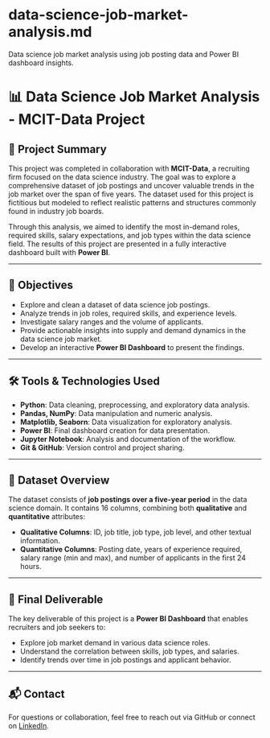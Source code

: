 # data-science-job-market-analysis.md
Data science job market analysis using job posting data and Power BI dashboard insights.


# 📊 Data Science Job Market Analysis - MCIT-Data Project

## 📝 Project Summary

This project was completed in collaboration with **MCIT-Data**, a recruiting firm focused on the data science industry. The goal was to explore a comprehensive dataset of job postings and uncover valuable trends in the job market over the span of five years. The dataset used for this project is fictitious but modeled to reflect realistic patterns and structures commonly found in industry job boards.

Through this analysis, we aimed to identify the most in-demand roles, required skills, salary expectations, and job types within the data science field. The results of this project are presented in a fully interactive dashboard built with **Power BI**.

---

## 🎯 Objectives

- Explore and clean a dataset of data science job postings.
- Analyze trends in job roles, required skills, and experience levels.
- Investigate salary ranges and the volume of applicants.
- Provide actionable insights into supply and demand dynamics in the data science job market.
- Develop an interactive **Power BI Dashboard** to present the findings.

---

## 🛠️ Tools & Technologies Used

- **Python**: Data cleaning, preprocessing, and exploratory data analysis.
- **Pandas, NumPy**: Data manipulation and numeric analysis.
- **Matplotlib, Seaborn**: Data visualization for exploratory analysis.
- **Power BI**: Final dashboard creation for data presentation.
- **Jupyter Notebook**: Analysis and documentation of the workflow.
- **Git & GitHub**: Version control and project sharing.

---

## 📁 Dataset Overview

The dataset consists of **job postings over a five-year period** in the data science domain. It contains 16 columns, combining both **qualitative** and **quantitative** attributes:

- **Qualitative Columns**: ID, job title, job type, job level, and other textual information.
- **Quantitative Columns**: Posting date, years of experience required, salary range (min and max), and number of applicants in the first 24 hours.

---

## 📌 Final Deliverable

The key deliverable of this project is a **Power BI Dashboard** that enables recruiters and job seekers to:

- Explore job market demand in various data science roles.
- Understand the correlation between skills, job types, and salaries.
- Identify trends over time in job postings and applicant behavior.

---

## 📬 Contact

For questions or collaboration, feel free to reach out via GitHub or connect on [LinkedIn](#).


